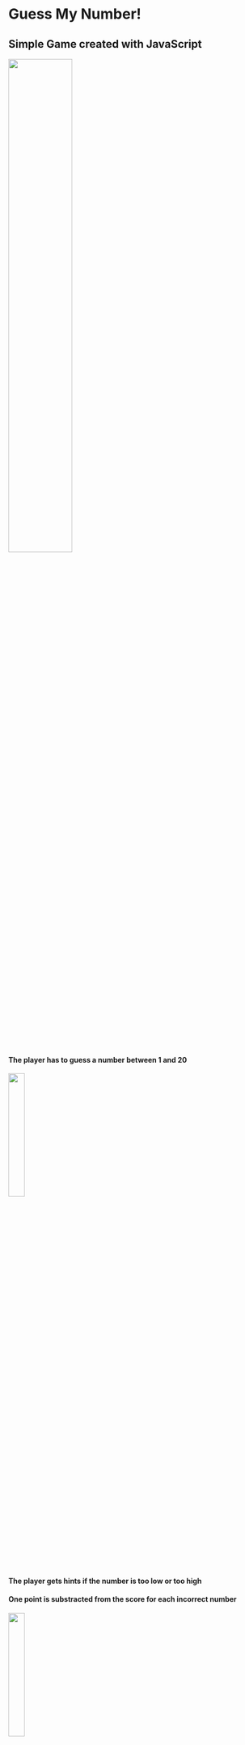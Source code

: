 # Guess My Number!
## Simple Game created with JavaScript

<img src="https://user-images.githubusercontent.com/80202313/160409422-aabe84b0-ed53-4197-ae53-eea5ed839817.jpg" width="50%">

#### The player has to guess a number between 1 and 20
<img src="https://user-images.githubusercontent.com/80202313/160411140-5666b659-a3d5-47f7-a6cc-9d2b272544ac.jpg" width="25%">


#### The player gets hints if the number is too low or too high
#### One point is substracted from the score for each incorrect number

<img src="https://user-images.githubusercontent.com/80202313/160411195-9eaaafc7-deac-45ae-9d36-6986634836c0.png" width="25%">

